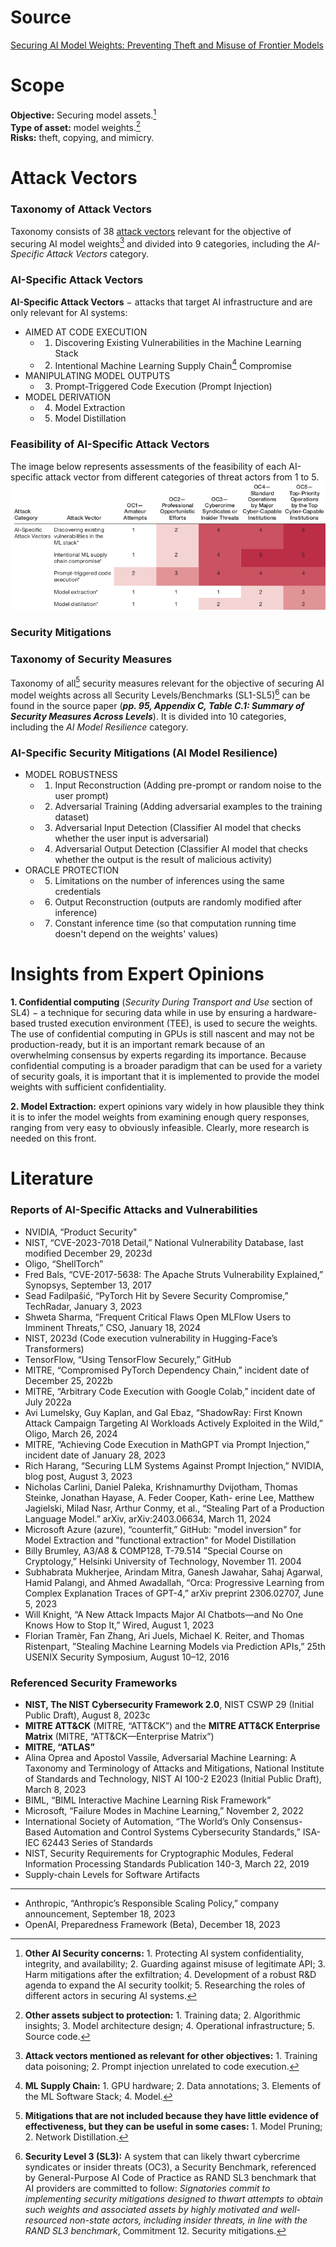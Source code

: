 # Source

[Securing AI Model Weights: Preventing Theft and Misuse of Frontier Models](https://github.com/olga-sorokoletova/Security-Mitigations/blob/main/Securing%20AI%20Model%20Weights/paper.pdf)

# Scope

**Objective:** Securing model assets.[^1]\
**Type of asset:** model weights.[^2]\
**Risks:** theft, copying, and mimicry.

[^1]: **Other AI Security concerns:** 1. Protecting AI system confidentiality, integrity, and availability; 2. Guarding against misuse of legitimate API; 3. Harm mitigations after the exfiltration; 4. Development of a robust R&D agenda to expand the AI security toolkit; 5. Researching the roles of different actors in securing AI systems.
[^2]: **Other assets subject to protection:** 1. Training data; 2. Algorithmic insights; 3. Model architecture design; 4. Operational infrastructure; 5. Source code.

# Attack Vectors
### Taxonomy of Attack Vectors
Taxonomy consists of 38 [attack vectors](https://github.com/olga-sorokoletova/Security-Mitigations/blob/main/Securing%20AI%20Model%20Weights/attack%20vectors.md) relevant for the objective of securing AI model weights[^3] and divided into 9 categories, including the *AI-Specific Attack Vectors* category.

[^3]: **Attack vectors mentioned as relevant for other objectives:** 1. Training data poisoning; 2. Prompt injection unrelated to code execution.

### AI-Specific Attack Vectors
**AI-Specific Attack Vectors** $-$ attacks that target AI infrastructure and are only relevant for AI systems:
- AIMED AT CODE EXECUTION
  - 1. Discovering Existing Vulnerabilities in the Machine Learning Stack
  - 2. Intentional Machine Learning Supply Chain[^4] Compromise  
- MANIPULATING MODEL OUTPUTS
  - 3. Prompt-Triggered Code Execution (Prompt Injection)
- MODEL DERIVATION
  - 4. Model Extraction
  - 5. Model Distillation
   
[^4]: **ML Supply Chain:** 1. GPU hardware; 2. Data annotations; 3. Elements of the ML Software Stack; 4. Model.
       
### Feasibility of AI-Specific Attack Vectors
The image below represents assessments of the feasibility of each AI-specific attack vector from different categories of threat actors from 1 to 5.
![Feasibility of AI-Specific Attack Vectors](https://github.com/olga-sorokoletova/Security-Mitigations/blob/main/Securing%20AI%20Model%20Weights/ai-specific%20attack%20vectors%20feasibility.png)

### Security Mitigations
### Taxonomy of Security Measures
Taxonomy of all[^5] security measures relevant for the objective of securing AI model weights across all Security Levels/Benchmarks (SL1-SL5)[^6] can be found in the source paper (***pp. 95, Appendix C, Table C.1: Summary of Security Measures Across Levels***). It is divided into 10 categories, including the *AI Model Resilience* category.

[^5]: **Mitigations that are not included because they have little evidence of effectiveness, but they can be useful in some cases:** 1. Model Pruning; 2. Network Distillation.
[^6]: **Security Level 3 (SL3):** A system that can likely thwart cybercrime syndicates or insider threats (OC3), a Security Benchmark, referenced by General-Purpose AI Code of Practice as RAND SL3 benchmark that AI providers are committed to follow: *Signatories commit to implementing security mitigations designed to thwart attempts to obtain such weights and associated assets by highly motivated and well-resourced non-state actors, including insider threats, in
line with the RAND SL3 benchmark*, Commitment 12. Security mitigations.

### AI-Specific Security Mitigations (AI Model Resilience)
- MODEL ROBUSTNESS
  - 1. Input Reconstruction (Adding pre-prompt or random noise to the user prompt)
  - 2. Adversarial Training (Adding adversarial examples to the training dataset)
  - 3. Adversarial Input Detection (Classifier AI model that checks whether the user input is adversarial)
  - 4. Adversarial Output Detection (Classifier AI model that checks whether the output is the result of malicious activity) 
- ORACLE PROTECTION
  - 5. Limitations on the number of inferences using the same credentials
  - 6. Output Reconstruction (outputs are randomly modified after inference)
  - 7. Constant inference time (so that computation running time doesn't depend on the weights' values) 

# Insights from Expert Opinions

**1. Confidential computing** (*Security During Transport and Use* section of SL4) $-$ a technique for securing data while in use by ensuring a hardware-based trusted execution environment (TEE), is used to secure the weights. The use of confidential computing in GPUs is still nascent and may not be production-ready, but it is an important remark because of an overwhelming consensus by experts regarding its importance. Because confidential computing is a broader paradigm that can be used for a variety of security goals, it is important that it is implemented to provide the model weights with sufficient confidentiality.

**2. Model Extraction:** expert opinions vary widely in how plausible they think it is to infer the model weights from examining enough query responses, ranging from very easy to obviously infeasible. Clearly, more research is needed on this front.

# Literature
### Reports of AI-Specific Attacks and Vulnerabilities
- NVIDIA, “Product Security"
- NIST, “CVE-2023-7018 Detail,” National Vulnerability Database, last modified December 29, 2023d
- Oligo, “ShellTorch”
- Fred Bals, “CVE-2017-5638: The Apache Struts Vulnerability Explained,” Synopsys, September 13, 2017
- Sead Fadilpašić, “PyTorch Hit by Severe Security Compromise,” TechRadar, January 3, 2023
- Shweta Sharma, “Frequent Critical Flaws Open MLFlow Users to Imminent Threats,” CSO, January 18, 2024
- NIST, 2023d (Code execution vulnerability in Hugging-Face’s Transformers)
- TensorFlow, “Using TensorFlow Securely,” GitHub
- MITRE, “Compromised PyTorch Dependency Chain,” incident date of December 25, 2022b
- MITRE, “Arbitrary Code Execution with Google Colab,” incident date of July 2022a
- Avi Lumelsky, Guy Kaplan, and Gal Ebaz, “ShadowRay: First Known Attack Campaign Targeting AI Workloads Actively Exploited in the Wild,” Oligo, March 26, 2024
- MITRE, “Achieving Code Execution in MathGPT via Prompt Injection,” incident date of January 28, 2023
- Rich Harang, “Securing LLM Systems Against Prompt Injection,” NVIDIA, blog post, August 3, 2023
- Nicholas Carlini, Daniel Paleka, Krishnamurthy Dvijotham, Thomas Steinke, Jonathan Hayase, A. Feder Cooper, Kath-
erine Lee, Matthew Jagielski, Milad Nasr, Arthur Conmy, et al., “Stealing Part of a Production Language Model.” arXiv, arXiv:2403.06634, March 11, 2024
- Microsoft Azure (azure), “counterfit,” GitHub: "model inversion" for Model Extraction and "functional extraction" for Model Distillation
- Billy Brumley, A3/A8 & COMP128, T-79.514 ”Special Course on Cryptology,” Helsinki University of Technology, November 11. 2004
- Subhabrata Mukherjee, Arindam Mitra, Ganesh Jawahar, Sahaj Agarwal, Hamid Palangi, and Ahmed Awadallah, “Orca: Progressive Learning from Complex Explanation Traces of GPT-4,” arXiv preprint 2306.02707, June 5, 2023
- Will Knight, “A New Attack Impacts Major AI Chatbots—and No One Knows How to Stop It,” Wired, August 1, 2023
- Florian Tramèr, Fan Zhang, Ari Juels, Michael K. Reiter, and Thomas Ristenpart, ”Stealing Machine Learning Models via Prediction APIs,” 25th USENIX Security Symposium, August 10–12, 2016

### Referenced Security Frameworks
- **NIST, The NIST Cybersecurity Framework 2.0**, NIST CSWP 29 (Initial Public Draft), August 8, 2023c
- **MITRE ATT&CK** (MITRE, “ATT&CK”) and the **MITRE ATT&CK Enterprise Matrix** (MITRE, “ATT&CK—Enterprise Matrix”)
- **MITRE, “ATLAS”**
- Alina Oprea and Apostol Vassile, Adversarial Machine Learning: A Taxonomy and Terminology of Attacks and Mitigations, National Institute of Standards and Technology, NIST AI 100-2 E2023 (Initial Public Draft), March 8, 2023
- BIML, “BIML Interactive Machine Learning Risk Framework”
- Microsoft, “Failure Modes in Machine Learning,” November 2, 2022
- International Society of Automation, “The World’s Only Consensus-Based Automation and Control Systems Cybersecurity Standards,” ISA-IEC 62443 Series of Standards
- NIST, Security Requirements for Cryptographic Modules, Federal Information Processing Standards Publication 140-3, March 22, 2019
- Supply-chain Levels for Software Artifacts
---
- Anthropic, “Anthropic’s Responsible Scaling Policy,” company announcement, September 18, 2023
- OpenAI, Preparedness Framework (Beta), December 18, 2023



